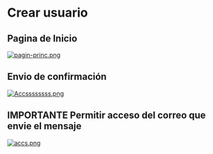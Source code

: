 # Crear usuario
## Pagina de Inicio
[![pagin-princ.png](https://i.postimg.cc/d1SfCXvf/pagin-princ.png)](https://postimg.cc/Q91SGfFg)
## Envio de confirmación
[![Accssssssss.png](https://i.postimg.cc/sX9RpCsK/Accssssssss.png)](https://postimg.cc/5Y0GVGHF)
## IMPORTANTE Permitir acceso del correo que envie el mensaje
[![accs.png](https://i.postimg.cc/C5hTgtYr/accs.png)](https://postimg.cc/ftrg78VY)
